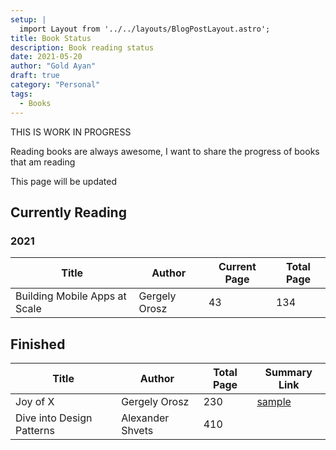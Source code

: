 ```yaml
---
setup: |
  import Layout from '../../layouts/BlogPostLayout.astro';
title: Book Status
description: Book reading status
date: 2021-05-20
author: "Gold Ayan"
draft: true
category: "Personal"
tags:
  - Books
---
```


THIS IS WORK IN PROGRESS

Reading books are always awesome, I want to share the progress of books that am reading

This page will be updated

## Currently Reading

### 2021

| Title                         | Author        | Current Page | Total Page |
| ----------------------------- | ------------- | ------------ | ---------- |
| Building Mobile Apps at Scale | Gergely Orosz | 43           | 134        |

## Finished

| Title                     | Author           | Total Page | Summary Link                     |
| ------------------------- | ---------------- | ---------- | -------------------------------- |
| Joy of X                  | Gergely Orosz    | 230        | [sample](https://www.google.com) |
| Dive into Design Patterns | Alexander Shvets | 410        |                                  |
